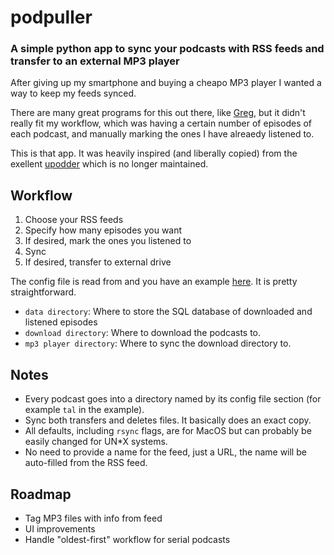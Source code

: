 # podpuller

### A simple python app to sync your podcasts with RSS feeds and transfer to an external MP3 player

After giving up my smartphone and buying a cheapo MP3 player I wanted a way to keep my feeds synced. 

There are many great programs for this out there, like [Greg](https://github.com/manolomartinez/greg/), but it didn't really fit my workflow, which was having a certain number of episodes of each podcast, and manually marking the ones I have alreaedy listened to. 

This is that app. It was heavily inspired (and liberally copied) from the exellent [upodder](https://github.com/m3nu/upodder) which is no longer maintained. 

## Workflow

1. Choose your RSS feeds
2. Specify how many episodes you want
3. If desired, mark the ones you listened to
4. Sync
5. If desired, transfer to external drive

The config file is read from and you have an example [here](https://github.com/guyhoffman/podpuller/blob/main/feeds.example.conf). It is pretty straightforward. 

- `data directory`: Where to store the SQL database of downloaded and listened episodes
- `download directory`: Where to download the podcasts to. 
- `mp3 player directory`: Where to sync the download directory to. 

## Notes

- Every podcast goes into a directory named by its config file section (for example `tal` in the example).
- Sync both transfers and deletes files. It basically does an exact copy.
- All defaults, including `rsync` flags, are for MacOS but can probably be easily changed for UN*X systems.
- No need to provide a name for the feed, just a URL, the name will be auto-filled from the RSS feed.

## Roadmap

- Tag MP3 files with info from feed
- UI improvements
- Handle "oldest-first" workflow for serial podcasts
